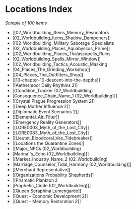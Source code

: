 # Locations Index

*Sample of 100 items*

- [[02_Worldbuilding_Items_Memory_Resonators
- [02_Worldbuilding_Items_Shadow_Dampeners]]
- [[02_Worldbuilding_Military_Sabotage_Specialists
- [02_Worldbuilding_Places_Aquabyssos_Prime]]
- [[02_Worldbuilding_Places_Thalassopolis_Ruins
- [02_Worldbuilding_Spells_Mirror_Window]]
- [[02_Worldbuilding_Tactics_Acoustic_Masking
- [04_Places_The_Grinding_Workshop]]
- [[04_Places_The_Outfitters_Shop]]
- [[10-chapter-10-descent-into-the-depths]]
- [[Aethermoor Daily Rhythms 2]]
- [[Condition_Tracker (02_Worldbuilding)
- [Consequence_Chain_Name_1 (02_Worldbuilding)]]
- [[Crystal Plague Progression System 2]]
- [[Deep Mother Influence 2]]
- [[Diplomatic Event Scenarios 2]]
- [[Elemental_Air_Filter]]
- [[Emergency Reality Generators]]
- [[LORE0003_Myth_of_the_Lost_City]]
- [[LORE0083_Myth_of_the_Lost_City]]
- [[Lieutet_Bloodcoral_Vex_Tidebreaker]]
- [[Locations the Quarantine Zones]]
- [[Major_NPCs (02_Worldbuilding)
- [Marina''s_Echo (02_Worldbuilding)]]
- [[Market_Industry_Name_2 (02_Worldbuilding)
- [Marriage_Counselor_Tidal_Harmony (02_Worldbuilding)]]
- [[Merchant Representative]]
- [[Organizations Probability Shepherds]]
- [[Prismatic Plankton 2
- [Prophetic_Circle (02_Worldbuilding)]]
- [[Queen Seraphina Lumengarde]]
- [[Quest - Economic Development 2]]
- [[Quest - Memory Restoration 2]]
